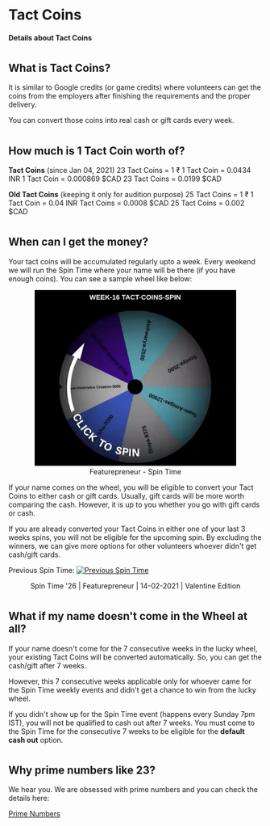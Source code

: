 # Tact Coins
#### Details about Tact Coins
#

## What is Tact Coins?
It is similar to Google credits (or game credits) where volunteers can get the coins from the employers after finishing the requirements and the proper delivery.

You can convert those coins into real cash or gift cards every week.
#

## How much is 1 Tact Coin worth of?

**Tact Coins** (since Jan 04, 2021)
23 Tact Coins = 1 ₹
1 Tact Coin     = 0.0434 INR
1 Tact Coin     = 0.000869 $CAD 
23 Tact Coins = 0.0199 $CAD

**Old Tact Coins** (keeping it only for audition purpose)
25 Tact Coins = 1 ₹
1 Tact Coin     = 0.04 INR
Tact Coins      = 0.0008 $CAD 
25 Tact Coins = 0.002 $CAD
#

## When can I get the money?

Your tact coins will be accumulated regularly upto a week. Every weekend we will run the Spin Time where your name will be there (if you have enough coins). You can see a sample wheel like below:
<center><img src=SpinTheWheel.png alt="alt text" width="400" height="whatever"></center>
<center>Featurepreneur - Spin Time</center>


If your name comes on the wheel, you will be eligible to convert your Tact Coins to either cash or gift cards. Usually, gift cards will be more worth comparing the cash. However, it is up to you whether you go with gift cards or cash. 

If you are already converted your Tact Coins in either one of your last 3 weeks spins, you will not be eligible for the upcoming spin. By excluding the winners, we can give more options for other volunteers whoever didn't get cash/gift cards.

Previous Spin Time:
[![Previous Spin Time](https://img.youtube.com/vi/Abfvxv-axRM/hqdefault.jpg)](https://www.youtube.com/watch?v=Abfvxv-axRM "Previous Spin Time:")

<center>Spin Time '26 | Featurepreneur | 14-02-2021 | Valentine Edition</center>

#

## What if my name doesn't come in the Wheel at all?

If your name doesn't come for the 7 consecutive weeks in the lucky wheel, your existing Tact Coins will be converted automatically. So, you can get the cash/gift after 7 weeks.

However, this 7 consecutive weeks applicable only for whoever came for the Spin Time weekly events and didn't get a chance to win from the lucky wheel.

If you didn't show up for the Spin Time event (happens every Sunday 7pm IST), you will not be qualified to cash out after 7 weeks. You must come to the Spin Time for the consecutive 7 weeks to be eligible for the **default cash out** option.
#

## Why prime numbers like 23?

We hear you. We are obsessed with prime numbers and you can check the details here: 

[Prime Numbers](Prime_Numbers.md)
